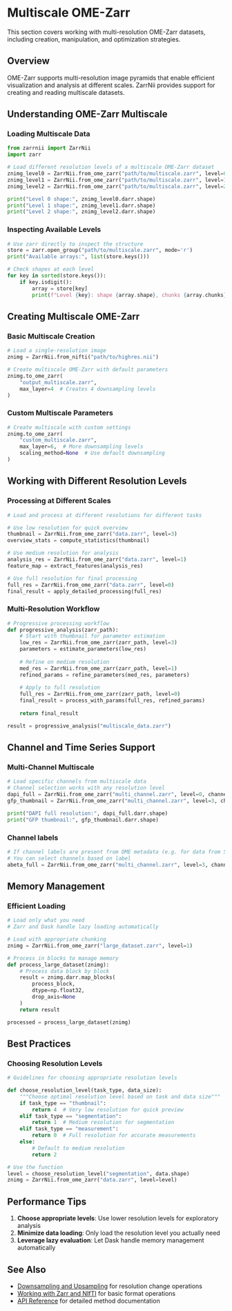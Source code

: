 # Multiscale OME-Zarr

This section covers working with multi-resolution OME-Zarr datasets, including creation, manipulation, and optimization strategies.

## Overview

OME-Zarr supports multi-resolution image pyramids that enable efficient visualization and analysis at different scales. ZarrNii provides support for creating and reading multiscale datasets.

## Understanding OME-Zarr Multiscale

### Loading Multiscale Data

```python
from zarrnii import ZarrNii
import zarr

# Load different resolution levels of a multiscale OME-Zarr dataset
znimg_level0 = ZarrNii.from_ome_zarr("path/to/multiscale.zarr", level=0)  # Full resolution
znimg_level1 = ZarrNii.from_ome_zarr("path/to/multiscale.zarr", level=1)  # Half resolution
znimg_level2 = ZarrNii.from_ome_zarr("path/to/multiscale.zarr", level=2)  # Quarter resolution

print("Level 0 shape:", znimg_level0.darr.shape)
print("Level 1 shape:", znimg_level1.darr.shape)
print("Level 2 shape:", znimg_level2.darr.shape)
```

### Inspecting Available Levels

```python
# Use zarr directly to inspect the structure
store = zarr.open_group("path/to/multiscale.zarr", mode='r')
print("Available arrays:", list(store.keys()))

# Check shapes at each level
for key in sorted(store.keys()):
    if key.isdigit():
        array = store[key]
        print(f"Level {key}: shape {array.shape}, chunks {array.chunks}")
```

## Creating Multiscale OME-Zarr

### Basic Multiscale Creation

```python
# Load a single-resolution image
znimg = ZarrNii.from_nifti("path/to/highres.nii")

# Create multiscale OME-Zarr with default parameters
znimg.to_ome_zarr(
    "output_multiscale.zarr",
    max_layer=4  # Creates 4 downsampling levels
)
```

### Custom Multiscale Parameters

```python
# Create multiscale with custom settings
znimg.to_ome_zarr(
    "custom_multiscale.zarr",
    max_layer=6,  # More downsampling levels
    scaling_method=None  # Use default downsampling
)
```

## Working with Different Resolution Levels

### Processing at Different Scales

```python
# Load and process at different resolutions for different tasks

# Use low resolution for quick overview
thumbnail = ZarrNii.from_ome_zarr("data.zarr", level=3)
overview_stats = compute_statistics(thumbnail)

# Use medium resolution for analysis  
analysis_res = ZarrNii.from_ome_zarr("data.zarr", level=1)
feature_map = extract_features(analysis_res)

# Use full resolution for final processing
full_res = ZarrNii.from_ome_zarr("data.zarr", level=0)
final_result = apply_detailed_processing(full_res)
```

### Multi-Resolution Workflow

```python
# Progressive processing workflow
def progressive_analysis(zarr_path):
    # Start with thumbnail for parameter estimation
    low_res = ZarrNii.from_ome_zarr(zarr_path, level=3)
    parameters = estimate_parameters(low_res)
    
    # Refine on medium resolution
    med_res = ZarrNii.from_ome_zarr(zarr_path, level=1) 
    refined_params = refine_parameters(med_res, parameters)
    
    # Apply to full resolution
    full_res = ZarrNii.from_ome_zarr(zarr_path, level=0)
    final_result = process_with_params(full_res, refined_params)
    
    return final_result

result = progressive_analysis("multiscale_data.zarr")
```

## Channel and Time Series Support

### Multi-Channel Multiscale

```python
# Load specific channels from multiscale data
# Channel selection works with any resolution level
dapi_full = ZarrNii.from_ome_zarr("multi_channel.zarr", level=0, channels=[0])
gfp_thumbnail = ZarrNii.from_ome_zarr("multi_channel.zarr", level=3, channels=[1])

print("DAPI full resolution:", dapi_full.darr.shape)
print("GFP thumbnail:", gfp_thumbnail.darr.shape)
```

### Channel labels

```python
# If channel labels are present from OME metadata (e.g. for data from SPIMprep)
# You can select channels based on label
abeta_full = ZarrNii.from_ome_zarr("multi_channel.zarr", level=3, channel_labels=["Abeta"])
```

## Memory Management

### Efficient Loading

```python
# Load only what you need
# Zarr and Dask handle lazy loading automatically

# Load with appropriate chunking
znimg = ZarrNii.from_ome_zarr("large_dataset.zarr", level=1)

# Process in blocks to manage memory
def process_large_dataset(znimg):
    # Process data block by block
    result = znimg.darr.map_blocks(
        process_block,
        dtype=np.float32,
        drop_axis=None
    )
    return result

processed = process_large_dataset(znimg)
```

## Best Practices

### Choosing Resolution Levels

```python
# Guidelines for choosing appropriate resolution levels

def choose_resolution_level(task_type, data_size):
    """Choose optimal resolution level based on task and data size"""
    if task_type == "thumbnail":
        return 4  # Very low resolution for quick preview
    elif task_type == "segmentation":
        return 1  # Medium resolution for segmentation
    elif task_type == "measurement":
        return 0  # Full resolution for accurate measurements
    else:
        # Default to medium resolution
        return 2

# Use the function
level = choose_resolution_level("segmentation", data.shape)
znimg = ZarrNii.from_ome_zarr("data.zarr", level=level)
```


## Performance Tips

1. **Choose appropriate levels**: Use lower resolution levels for exploratory analysis
2. **Minimize data loading**: Only load the resolution level you actually need
3. **Leverage lazy evaluation**: Let Dask handle memory management automatically

## See Also

- [Downsampling and Upsampling](downsampling.md) for resolution change operations
- [Working with Zarr and NIfTI](zarr_nifti.md) for basic format operations  
- [API Reference](../reference.md) for detailed method documentation
